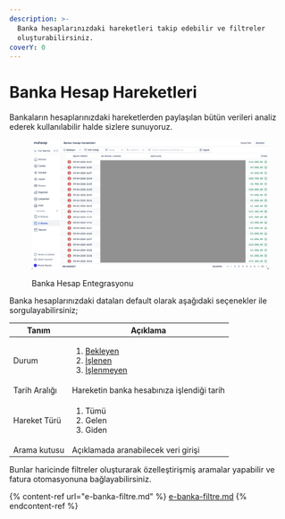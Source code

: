 ```yaml
---
description: >-
  Banka hesaplarınızdaki hareketleri takip edebilir ve filtreler
  oluşturabilirsiniz.
coverY: 0
---
```


# Banka Hesap Hareketleri

Bankaların hesaplarınızdaki hareketlerden paylaşılan bütün verileri analiz ederek kullanılabilir halde sizlere sunuyoruz.

<figure><img src="../../../.gitbook/assets/Ekran Resmi 2024-04-12 00.27.59.png" alt=""><figcaption><p>Banka Hesap Entegrasyonu</p></figcaption></figure>

Banka hesaplarınızdaki dataları default olarak aşağıdaki seçenekler ile sorgulayabilirsiniz;

| Tanım         | Açıklama                                                                                                                                                                                                               |
| ------------- | ---------------------------------------------------------------------------------------------------------------------------------------------------------------------------------------------------------------------- |
| Durum         | <ol><li><a data-footnote-ref href="#user-content-fn-1">Bekleyen</a></li><li><a data-footnote-ref href="#user-content-fn-2">İşlenen</a></li><li><a data-footnote-ref href="#user-content-fn-3">İşlenmeyen</a></li></ol> |
| Tarih Aralığı | Hareketin banka hesabınıza işlendiği tarih                                                                                                                                                                             |
| Hareket Türü  | <ol><li>Tümü</li><li>Gelen</li><li>Giden</li></ol>                                                                                                                                                                     |
| Arama kutusu  | Açıklamada aranabilecek veri girişi                                                                                                                                                                                    |

Bunlar haricinde filtreler oluşturarak özelleştirişmiş aramalar yapabilir ve fatura otomasyonuna bağlayabilirsiniz.

{% content-ref url="e-banka-filtre.md" %}
[e-banka-filtre.md](e-banka-filtre.md)
{% endcontent-ref %}



[^1]: Otomasyon veya manuel olarak işlenmemiş hareketler

[^2]: Otomasyon veya manuel olarak işlenmiş hareketler

[^3]: Manuel olarak yoksayılmış hareketler
